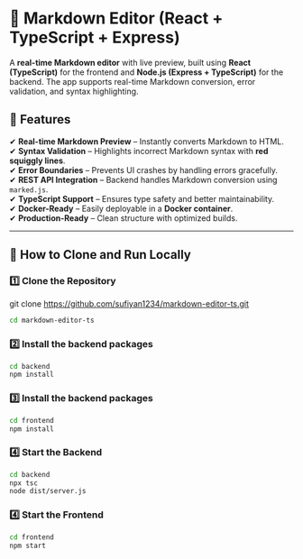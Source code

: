 # 📝 Markdown Editor (React + TypeScript + Express)

A **real-time Markdown editor** with live preview, built using **React (TypeScript)** for the frontend and **Node.js (Express + TypeScript)** for the backend. The app supports real-time Markdown conversion, error validation, and syntax highlighting.

## 🚀 Features

✔ **Real-time Markdown Preview** – Instantly converts Markdown to HTML.  
✔ **Syntax Validation** – Highlights incorrect Markdown syntax with **red squiggly lines**.  
✔ **Error Boundaries** – Prevents UI crashes by handling errors gracefully.  
✔ **REST API Integration** – Backend handles Markdown conversion using `marked.js`.  
✔ **TypeScript Support** – Ensures type safety and better maintainability.  
✔ **Docker-Ready** – Easily deployable in a **Docker container**.  
✔ **Production-Ready** – Clean structure with optimized builds.

---

## 🚀 How to Clone and Run Locally

### **1️⃣ Clone the Repository**

git clone https://github.com/sufiyan1234/markdown-editor-ts.git

```sh
cd markdown-editor-ts
```

### **2️⃣ Install the backend packages**

```sh
cd backend
npm install
```

### **3️⃣ Install the backend packages**

```sh
cd frontend
npm install
```

### **4️⃣ Start the Backend**

```sh
cd backend
npx tsc
node dist/server.js
```

### **4️⃣ Start the Frontend**

```sh
cd frontend
npm start
```
